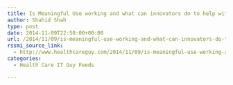 ```yaml
---
title: Is Meaningful Use working and what can innovators do to help with EHR adoption?
author: Shahid Shah
type: post
date: 2014-11-09T22:50:00+00:00
url: /2014/11/09/is-meaningful-use-working-and-what-can-innovators-do-to-help-with-ehr-adoption/
rssmi_source_link:
  - http://www.healthcareguy.com/2014/11/09/is-meaningful-use-working-and-what-can-innovators-do-to-help-with-ehr-adoption/
categories:
  - Health Care IT Guy Feeds

---
```

